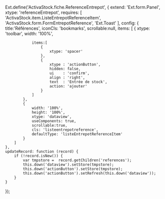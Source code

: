 Ext.define('ActivaStock.fiche.ReferenceEntrepot', {
    extend: 'Ext.form.Panel',
    xtype: 'referenceEntrepot',
    requires: [
        'ActivaStock.item.ListeEntrepotReferenceItem',
        'ActivaStock.form.FormEntrepotReference',
        'Ext.Toast'
    ],
    config: {
        title:'Références',
        iconCls: 'bookmarks',
        scrollable:null,
        items: [
            {
                xtype: 'toolbar',
                width: '100%',

                items:[
                    {
                        xtype: 'spacer'  
                    },
                    {
                        xtype : 'actionButton',
                        hidden: false,
                        ui    : 'confirm',
                        align : 'right',
                        text  : 'Entrée de stock',
                        action: 'ajouter'
                    }
                ]
            },
            {
                width: '100%',
                height: '100%',
                xtype: 'dataview',
                useComponents: true,
                scrollable:true,
                cls: 'listeentrepotreference',
                defaultType: 'listeEntrepotReferenceItem'
            }
        ]
    },
    updateRecord: function (record) {
        if (!record.isNew()) {
            var tmpstore =  record.getChildren('references');
            this.down('dataview').setStore(tmpstore);
            this.down('actionButton').setStore(tmpstore);
            this.down('actionButton').setRefresh(this.down('dataview'));
        }
    }
});
